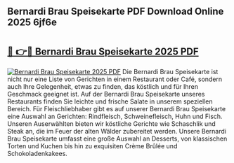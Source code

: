 ## Bernardi Brau Speisekarte PDF Download Online 2025 6jf6e

# <h2><a href="http://gcd809.nevu.top/?p=Bernardi+Brau+Speisekarte">🔗 👉🔴 Bernardi Brau Speisekarte 2025 PDF</a></h2>

[![Bernardi Brau Speisekarte 2025 PDF](https://i.imgur.com/dBaPXMq.png)](http://gcd809.nevu.top/?p=Bernardi+Brau+Speisekarte)
Die Bernardi Brau Speisekarte ist nicht nur eine Liste von Gerichten in einem Restaurant oder Café, sondern auch Ihre Gelegenheit, etwas zu finden, das köstlich und für Ihren Geschmack geeignet ist. Auf der Bernardi Brau Speisekarte unseres Restaurants finden Sie leichte und frische Salate in unserem speziellen Bereich. Für Fleischliebhaber gibt es auf unserer Bernardi Brau Speisekarte eine Auswahl an Gerichten: Rindfleisch, Schweinefleisch, Huhn und Fisch. Unseren Auserwählten bieten wir köstliche Gerichte wie Schaschlik und Steak an, die im Feuer der alten Wälder zubereitet werden. Unsere Bernardi Brau Speisekarte umfasst eine große Auswahl an Desserts, von klassischen Torten und Kuchen bis hin zu exquisiten Crème Brûlée und Schokoladenkakees.
